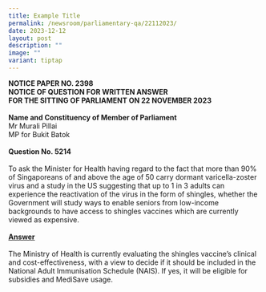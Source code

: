 ```yaml
---
title: Example Title
permalink: /newsroom/parliamentary-qa/22112023/
date: 2023-12-12
layout: post
description: ""
image: ""
variant: tiptap
---
```

<p><strong>NOTICE PAPER NO. 2398&nbsp;<br>NOTICE OF QUESTION FOR WRITTEN ANSWER<br>FOR THE SITTING OF PARLIAMENT ON 22 NOVEMBER 2023<br><br>Name and Constituency of Member of Parliament</strong><br>Mr Murali Pillai<br>MP for Bukit Batok<br><br><strong>Question No. 5214<br></strong><br>To ask the Minister for Health having regard to the fact that more than 90% of Singaporeans of and above the age of 50 carry dormant varicella-zoster virus and a study in the US suggesting that up to 1 in 3 adults can experience the reactivation of the virus in the form of shingles, whether the Government will study ways to enable seniors from low-income backgrounds to have access to shingles vaccines which are currently viewed as expensive.<br><br><strong><u>Answer</u></strong><br><br>The Ministry of Health is currently evaluating the shingles vaccine’s clinical and cost-effectiveness, with a view to decide if it should be included in the National Adult Immunisation Schedule (NAIS). If yes, it will be eligible for subsidies and MediSave usage.</p>
